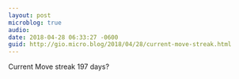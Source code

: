 ```yaml
---
layout: post
microblog: true
audio: 
date: 2018-04-28 06:33:27 -0600
guid: http://gio.micro.blog/2018/04/28/current-move-streak.html
---
```

Current Move streak 197 days? 
